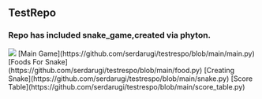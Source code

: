 ## TestRepo
### Repo has included snake_game,created via phyton. 
<img src="https://camo.githubusercontent.com/a1563525034c0488f40f1c5873dde5e90f176fc269858a32e95c2b8b46c25a75/687474703a2f2f692e696d6775722e636f6d2f4b4978744b314d2e706e67">
[Main Game](https://github.com/serdarugi/testrespo/blob/main/main.py)
[Foods For Snake](https://github.com/serdarugi/testrespo/blob/main/food.py)
[Creating Snake](https://github.com/serdarugi/testrespo/blob/main/snake.py)
[Score Table](https://github.com/serdarugi/testrespo/blob/main/score_table.py)
